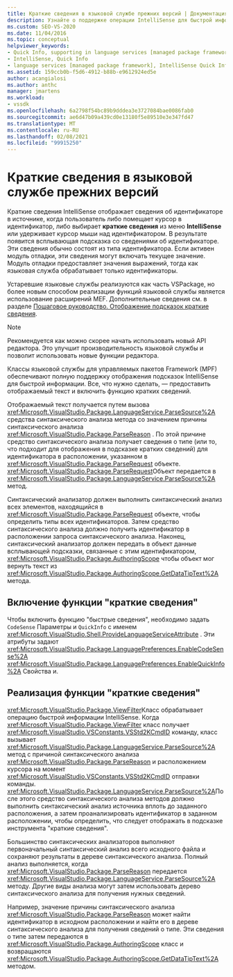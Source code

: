 ```yaml
---
title: Краткие сведения в языковой службе прежних версий | Документация Майкрософт
description: Узнайте о поддержке операции IntelliSense для быстрой информации для отображения сведений об идентификаторе.
ms.custom: SEO-VS-2020
ms.date: 11/04/2016
ms.topic: conceptual
helpviewer_keywords:
- Quick Info, supporting in language services [managed package framework]
- IntelliSense, Quick Info
- language services [managed package framework], IntelliSense Quick Info
ms.assetid: 159ccb0b-f5d6-4912-b88b-e9612924ed5e
author: acangialosi
ms.author: anthc
manager: jmartens
ms.workload:
- vssdk
ms.openlocfilehash: 6a2798f54bc89b9dddea3e3727084bae0086fab0
ms.sourcegitcommit: ae6d47b09a439cd0e13180f5e89510e3e347fd47
ms.translationtype: MT
ms.contentlocale: ru-RU
ms.lasthandoff: 02/08/2021
ms.locfileid: "99915250"
---
```

# <a name="quick-info-in-a-legacy-language-service"></a>Краткие сведения в языковой службе прежних версий
Краткие сведения IntelliSense отображает сведения об идентификаторе в источнике, когда пользователь либо помещает курсор в идентификатор, либо выбирает **краткие сведения** из меню **IntelliSense** или удерживает курсор мыши над идентификатором. В результате появится всплывающая подсказка со сведениями об идентификаторе. Эти сведения обычно состоят из типа идентификатора. Если активен модуль отладки, эти сведения могут включать текущее значение. Модуль отладки предоставляет значения выражений, тогда как языковая служба обрабатывает только идентификаторы.

 Устаревшие языковые службы реализуются как часть VSPackage, но более новым способом реализации функций языковой службы является использование расширений MEF. Дополнительные сведения см. в разделе [Пошаговое руководство. Отображение подсказок краткие сведения](../../extensibility/walkthrough-displaying-quickinfo-tooltips.md).

> [!NOTE]
> Рекомендуется как можно скорее начать использовать новый API редактора. Это улучшит производительность языковой службы и позволит использовать новые функции редактора.

 Классы языковой службы для управляемых пакетов Framework (MPF) обеспечивают полную поддержку отображения подсказок IntelliSense для быстрой информации. Все, что нужно сделать, — предоставить отображаемый текст и включить функцию кратких сведений.

 Отображаемый текст получается путем вызова <xref:Microsoft.VisualStudio.Package.LanguageService.ParseSource%2A> средства синтаксического анализа метода со значением причины синтаксического анализа <xref:Microsoft.VisualStudio.Package.ParseReason> . По этой причине средство синтаксического анализа получает сведения о типе (или то, что подходит для отображения в подсказке кратких сведений) для идентификатора в расположении, указанном в <xref:Microsoft.VisualStudio.Package.ParseRequest> объекте. <xref:Microsoft.VisualStudio.Package.ParseRequest>Объект передается в <xref:Microsoft.VisualStudio.Package.LanguageService.ParseSource%2A> метод.

 Синтаксический анализатор должен выполнить синтаксический анализ всех элементов, находящийся в <xref:Microsoft.VisualStudio.Package.ParseRequest> объекте, чтобы определить типы всех идентификаторов. Затем средство синтаксического анализа должно получить идентификатор в расположении запроса синтаксического анализа. Наконец, синтаксический анализатор должен передать в объект данные всплывающей подсказки, связанные с этим идентификатором, <xref:Microsoft.VisualStudio.Package.AuthoringScope> чтобы объект мог вернуть текст из <xref:Microsoft.VisualStudio.Package.AuthoringScope.GetDataTipText%2A> метода.

## <a name="enabling-the-quick-info-feature"></a>Включение функции "краткие сведения"
 Чтобы включить функцию "быстрые сведения", необходимо задать `CodeSense` Параметры и `QuickInfo` с именем <xref:Microsoft.VisualStudio.Shell.ProvideLanguageServiceAttribute> . Эти атрибуты задают <xref:Microsoft.VisualStudio.Package.LanguagePreferences.EnableCodeSense%2A> <xref:Microsoft.VisualStudio.Package.LanguagePreferences.EnableQuickInfo%2A> Свойства и.

## <a name="implementing-the-quick-info-feature"></a>Реализация функции "краткие сведения"
 <xref:Microsoft.VisualStudio.Package.ViewFilter>Класс обрабатывает операцию быстрой информации IntelliSense. Когда <xref:Microsoft.VisualStudio.Package.ViewFilter> класс получает <xref:Microsoft.VisualStudio.VSConstants.VSStd2KCmdID> команду, класс вызывает <xref:Microsoft.VisualStudio.Package.LanguageService.ParseSource%2A> метод с причиной синтаксического анализа <xref:Microsoft.VisualStudio.Package.ParseReason> и расположением курсора на момент <xref:Microsoft.VisualStudio.VSConstants.VSStd2KCmdID> отправки команды. <xref:Microsoft.VisualStudio.Package.LanguageService.ParseSource%2A>После этого средство синтаксического анализа методов должно выполнить синтаксический анализ источника вплоть до заданного расположения, а затем проанализировать идентификатор в заданном расположении, чтобы определить, что следует отображать в подсказке инструмента "краткие сведения".

 Большинство синтаксических анализаторов выполняют первоначальный синтаксический анализ всего исходного файла и сохраняют результаты в дереве синтаксического анализа. Полный анализ выполняется, когда <xref:Microsoft.VisualStudio.Package.ParseReason> передается <xref:Microsoft.VisualStudio.Package.LanguageService.ParseSource%2A> методу. Другие виды анализа могут затем использовать дерево синтаксического анализа для получения нужных сведений.

 Например, значение причины синтаксического анализа <xref:Microsoft.VisualStudio.Package.ParseReason> может найти идентификатор в исходном расположении и найти его в дереве синтаксического анализа для получения сведений о типе. Эти сведения о типе затем передаются в <xref:Microsoft.VisualStudio.Package.AuthoringScope> класс и возвращаются <xref:Microsoft.VisualStudio.Package.AuthoringScope.GetDataTipText%2A> методом.
